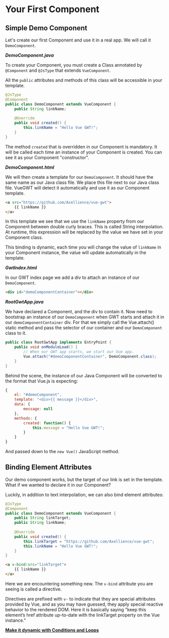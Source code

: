 # Your First Component

## Simple Demo Component

Let's create our first Component and use it in a real app.
We will call it `DemoComponent`.

***DemoComponent.java***

To create your Component, you must create a Class annotated by `@Component` and `@JsType` that extends `VueComponent`.

All the `public` attributes and methods of this class will be accessible in your template.

```java
@JsType
@Component
public class DemoComponent extends VueComponent {
    public String linkName;
    
    @Override
    public void created() {
        this.linkName = "Hello Vue GWT!";
    }
}
```

The method `created` that is overridden in our Component is mandatory.
It will be called each time an instance of your Component is created.
You can see it as your Component "constructor".

***DemoComponent.html***

We will then create a template for our `DemoComponent`.
It should have the same name as our Java class file.
We place this file next to our Java class file.
VueGWT will detect it automatically and use it as our Component template.

```html
<a src="https://github.com/Axellience/vue-gwt">
    {{ linkName }}
</a>
```

In this template we see that we use the `linkName` property from our Component between double curly braces.
This is called String interpolation.
At runtime, this expression will be replaced by the value we have set in your Component class.

This binding is dynamic, each time you will change the value of `linkName` in your Component instance, the value will update automatically in the template.

***GwtIndex.html***

In our GWT index page we add a div to attach an instance of our `DemoComponent`.

```html
<div id="demoComponentContainer"></div>
```

***RootGwtApp.java***

We have declared a Component, and the div to contain it.
Now need to bootstrap an instance of our `DemoComponent` when GWT starts and attach it in our `demoComponentContainer` div.
For that we simply call the Vue.attach() static method and pass the selector of our container and our `DemoComponent` class to it.

```java
public class RootGwtApp implements EntryPoint {
    public void onModuleLoad() {
        // When our GWT app starts, we start our Vue app.
        Vue.attach("#demoComponentContainer", DemoComponent.class);
    }
}
```

Behind the scene, the instance of our Java Component will be converted to the format that Vue.js is expecting:
```javascript
{
    el: "#demoComponent",
    template: "<div>{{ message }}</div>",
    data: {
        message: null
    },
    methods: {
        created: function() {
            this.message = "Hello Vue GWT!";
        }
    }
}
```

And passed down to the `new Vue()` JavaScript method.

## Binding Element Attributes

Our demo component works, but the target of our link is set in the template.
What if we wanted to declare it in our Component?

Luckily, in addition to text interpolation, we can also bind element attributes:

```java
@JsType
@Component
public class DemoComponent extends VueComponent {
    public String linkTarget;
    public String linkName;
    
    @Override
    public void created() {
        this.linkTarget = "https://github.com/Axellience/vue-gwt";
        this.linkName = "Hello Vue GWT!";
    }
}
```

```html
<a v-bind:src="linkTarget">
    {{ linkName }}
</a>
```

Here we are encountering something new.
The `v-bind` attribute you are seeing is called a directive.

Directives are prefixed with `v-` to indicate that they are special attributes provided by Vue, and as you may have guessed, they apply special reactive behavior to the rendered DOM.
Here it is basically saying "keep this element’s href attribute up-to-date with the linkTarget property on the Vue instance."

**[Make it dynamic with Conditions and Loops](./conditional-and-loops.md)**